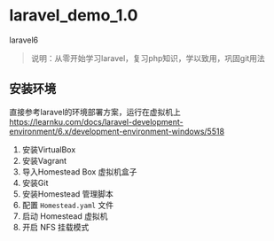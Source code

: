 # laravel_demo_1.0
laravel6
> 说明：从零开始学习laravel，复习php知识，学以致用，巩固git用法

## 安装环境
直接参考laravel的环境部署方案，运行在虚拟机上
https://learnku.com/docs/laravel-development-environment/6.x/development-environment-windows/5518

1. 安装VirtualBox
2. 安装Vagrant
3. 导入Homestead Box 虚拟机盒子
4. 安装Git
5. 安装Homestead 管理脚本
6. 配置 ``Homestead.yaml``  文件
7. 启动 Homestead 虚拟机
8. 开启 NFS 挂载模式